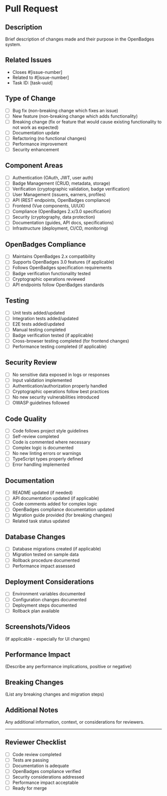 # Pull Request

## Description
Brief description of changes made and their purpose in the OpenBadges system.

## Related Issues
- Closes #[issue-number]
- Related to #[issue-number]
- Task ID: [task-uuid]

## Type of Change
- [ ] Bug fix (non-breaking change which fixes an issue)
- [ ] New feature (non-breaking change which adds functionality)
- [ ] Breaking change (fix or feature that would cause existing functionality to not work as expected)
- [ ] Documentation update
- [ ] Refactoring (no functional changes)
- [ ] Performance improvement
- [ ] Security enhancement

## Component Areas
- [ ] Authentication (OAuth, JWT, user auth)
- [ ] Badge Management (CRUD, metadata, storage)
- [ ] Verification (cryptographic validation, badge verification)
- [ ] User Management (issuers, earners, profiles)
- [ ] API (REST endpoints, OpenBadges compliance)
- [ ] Frontend (Vue components, UI/UX)
- [ ] Compliance (OpenBadges 2.x/3.0 specification)
- [ ] Security (cryptography, data protection)
- [ ] Documentation (guides, API docs, specifications)
- [ ] Infrastructure (deployment, CI/CD, monitoring)

## OpenBadges Compliance
- [ ] Maintains OpenBadges 2.x compatibility
- [ ] Supports OpenBadges 3.0 features (if applicable)
- [ ] Follows OpenBadges specification requirements
- [ ] Badge verification functionality tested
- [ ] Cryptographic operations reviewed
- [ ] API endpoints follow OpenBadges standards

## Testing
- [ ] Unit tests added/updated
- [ ] Integration tests added/updated
- [ ] E2E tests added/updated
- [ ] Manual testing completed
- [ ] Badge verification tested (if applicable)
- [ ] Cross-browser testing completed (for frontend changes)
- [ ] Performance testing completed (if applicable)

## Security Review
- [ ] No sensitive data exposed in logs or responses
- [ ] Input validation implemented
- [ ] Authentication/authorization properly handled
- [ ] Cryptographic operations follow best practices
- [ ] No new security vulnerabilities introduced
- [ ] OWASP guidelines followed

## Code Quality
- [ ] Code follows project style guidelines
- [ ] Self-review completed
- [ ] Code is commented where necessary
- [ ] Complex logic is documented
- [ ] No new linting errors or warnings
- [ ] TypeScript types properly defined
- [ ] Error handling implemented

## Documentation
- [ ] README updated (if needed)
- [ ] API documentation updated (if applicable)
- [ ] Code comments added for complex logic
- [ ] OpenBadges compliance documentation updated
- [ ] Migration guide provided (for breaking changes)
- [ ] Related task status updated

## Database Changes
- [ ] Database migrations created (if applicable)
- [ ] Migration tested on sample data
- [ ] Rollback procedure documented
- [ ] Performance impact assessed

## Deployment Considerations
- [ ] Environment variables documented
- [ ] Configuration changes documented
- [ ] Deployment steps documented
- [ ] Rollback plan available

## Screenshots/Videos
(If applicable - especially for UI changes)

## Performance Impact
(Describe any performance implications, positive or negative)

## Breaking Changes
(List any breaking changes and migration steps)

## Additional Notes
Any additional information, context, or considerations for reviewers.

---

## Reviewer Checklist
- [ ] Code review completed
- [ ] Tests are passing
- [ ] Documentation is adequate
- [ ] OpenBadges compliance verified
- [ ] Security considerations addressed
- [ ] Performance impact acceptable
- [ ] Ready for merge
